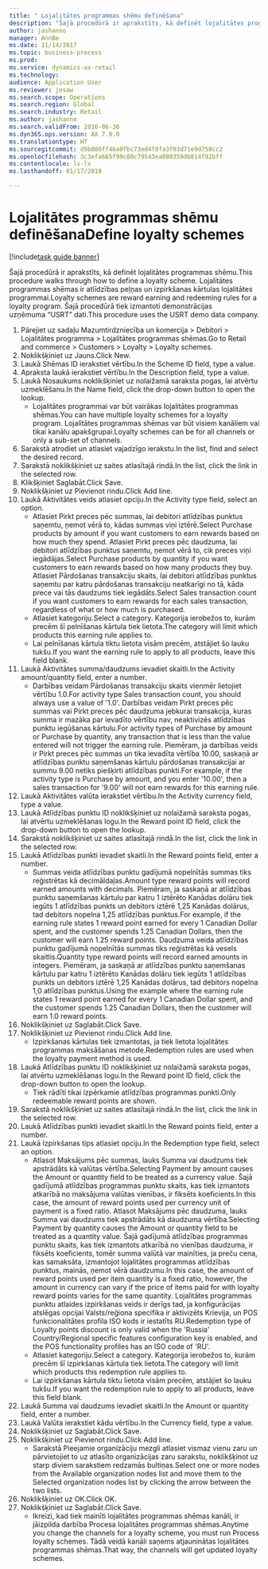 ```yaml
--- 
title: " Lojalitātes programmas shēmu definēšana"
description: "Šajā procedūrā ir aprakstīts, kā definēt lojalitātes programmas shēmu."
author: jashanno
manager: AnnBe
ms.date: 11/14/2017
ms.topic: business-process
ms.prod: 
ms.service: dynamics-ax-retail
ms.technology: 
audience: Application User
ms.reviewer: josaw
ms.search.scope: Operations
ms.search.region: Global
ms.search.industry: Retail
ms.author: jashanno
ms.search.validFrom: 2016-06-30
ms.dyn365.ops.version: AX 7.0.0
ms.translationtype: HT
ms.sourcegitcommit: d9b080ff46a0fbc73ed4f8fa3f03d71e9d758cc2
ms.openlocfilehash: 3c3efa665f99c80c79543ea880359db814f92bff
ms.contentlocale: lv-lv
ms.lasthandoff: 01/17/2018

---
```


# <a name="define-loyalty-schemes"></a><span data-ttu-id="0e59e-103"> Lojalitātes programmas shēmu definēšana</span><span class="sxs-lookup"><span data-stu-id="0e59e-103">Define loyalty schemes</span></span>

[!include[task guide banner](../includes/task-guide-banner.md)]

<span data-ttu-id="0e59e-104">Šajā procedūrā ir aprakstīts, kā definēt lojalitātes programmas shēmu.</span><span class="sxs-lookup"><span data-stu-id="0e59e-104">This procedure walks through how to define a loyalty scheme.</span></span> <span data-ttu-id="0e59e-105">Lojalitātes programmas shēmas ir atlīdzības peļņas un izpirkšanas kārtulas lojalitātes programmai.</span><span class="sxs-lookup"><span data-stu-id="0e59e-105">Loyalty schemes are reward earning and redeeming rules for a loyalty program.</span></span> <span data-ttu-id="0e59e-106">Šajā procedūrā tiek izmantoti demonstrācijas uzņēmuma “USRT” dati.</span><span class="sxs-lookup"><span data-stu-id="0e59e-106">This procedure uses the USRT demo data company.</span></span>

1. <span data-ttu-id="0e59e-107">Pārejiet uz sadaļu Mazumtirdzniecība un komercija > Debitori > Lojalitātes programma > Lojalitātes programmas shēmas.</span><span class="sxs-lookup"><span data-stu-id="0e59e-107">Go to Retail and commerce > Customers > Loyalty > Loyalty schemes.</span></span>
2. <span data-ttu-id="0e59e-108">Noklikšķiniet uz Jauns.</span><span class="sxs-lookup"><span data-stu-id="0e59e-108">Click New.</span></span>
3. <span data-ttu-id="0e59e-109">Laukā Shēmas ID ierakstiet vērtību.</span><span class="sxs-lookup"><span data-stu-id="0e59e-109">In the Scheme ID field, type a value.</span></span>
4. <span data-ttu-id="0e59e-110">Apraksta laukā ierakstiet vērtību.</span><span class="sxs-lookup"><span data-stu-id="0e59e-110">In the Description field, type a value.</span></span>
5. <span data-ttu-id="0e59e-111">Laukā Nosaukums noklikšķiniet uz nolaižamā saraksta pogas, lai atvērtu uzmeklēšanu.</span><span class="sxs-lookup"><span data-stu-id="0e59e-111">In the Name field, click the drop-down button to open the lookup.</span></span>
    * <span data-ttu-id="0e59e-112">Lojalitātes programmai var būt vairākas lojalitātes programmas shēmas.</span><span class="sxs-lookup"><span data-stu-id="0e59e-112">You can have multiple loyalty schemes for a loyalty program.</span></span> <span data-ttu-id="0e59e-113">Lojalitātes programmas shēmas var būt visiem kanāliem vai tikai kanālu apakšgrupai.</span><span class="sxs-lookup"><span data-stu-id="0e59e-113">Loyalty schemes can be for all channels or only a sub-set of channels.</span></span>  
6. <span data-ttu-id="0e59e-114">Sarakstā atrodiet un atlasiet vajadzīgo ierakstu.</span><span class="sxs-lookup"><span data-stu-id="0e59e-114">In the list, find and select the desired record.</span></span>
7. <span data-ttu-id="0e59e-115">Sarakstā noklikšķiniet uz saites atlasītajā rindā.</span><span class="sxs-lookup"><span data-stu-id="0e59e-115">In the list, click the link in the selected row.</span></span>
8. <span data-ttu-id="0e59e-116">Klikšķiniet Saglabāt.</span><span class="sxs-lookup"><span data-stu-id="0e59e-116">Click Save.</span></span>
9. <span data-ttu-id="0e59e-117">Noklikšķiniet uz Pievienot rindu.</span><span class="sxs-lookup"><span data-stu-id="0e59e-117">Click Add line.</span></span>
10. <span data-ttu-id="0e59e-118">Laukā Aktivitātes veids atlasiet opciju.</span><span class="sxs-lookup"><span data-stu-id="0e59e-118">In the Activity type field, select an option.</span></span>
    * <span data-ttu-id="0e59e-119">Atlasiet Pirkt preces pēc summas, lai debitori atlīdzības punktus saņemtu, ņemot vērā to, kādas summas viņi iztērē.</span><span class="sxs-lookup"><span data-stu-id="0e59e-119">Select Purchase products by amount if you want customers to earn rewards based on how much they spend.</span></span> <span data-ttu-id="0e59e-120">Atlasiet Pirkt preces pēc daudzuma, lai debitori atlīdzības punktus saņemtu, ņemot vērā to, cik preces viņi iegādājas.</span><span class="sxs-lookup"><span data-stu-id="0e59e-120">Select Purchase products by quantity if you want customers to earn rewards based on how many products they buy.</span></span>  <span data-ttu-id="0e59e-121">Atlasiet Pārdošanas transakciju skaits, lai debitori atlīdzības punktus saņemtu par katru pārdošanas transakciju neatkarīgi no tā, kāda prece vai tās daudzums tiek iegādāts.</span><span class="sxs-lookup"><span data-stu-id="0e59e-121">Select Sales transaction count if you want customers to earn rewards for each sales transaction, regardless of what or how much is purchased.</span></span>  
    * <span data-ttu-id="0e59e-122">Atlasiet kategoriju.</span><span class="sxs-lookup"><span data-stu-id="0e59e-122">Select a category.</span></span> <span data-ttu-id="0e59e-123">Kategorija ierobežos to, kurām precēm šī pelnīšanas kārtula tiek lietota.</span><span class="sxs-lookup"><span data-stu-id="0e59e-123">The category will limit which products this earning rule applies to.</span></span>  
    * <span data-ttu-id="0e59e-124">Lai pelnīšanas kārtula tiktu lietota visām precēm, atstājiet šo lauku tukšu.</span><span class="sxs-lookup"><span data-stu-id="0e59e-124">If you want the earning rule to apply to all products, leave this field blank.</span></span>  
11. <span data-ttu-id="0e59e-125">Laukā Aktivitātes summa/daudzums ievadiet skaitli.</span><span class="sxs-lookup"><span data-stu-id="0e59e-125">In the Activity amount/quantity field, enter a number.</span></span>
    *  <span data-ttu-id="0e59e-126">Darbības veidam Pārdošanas transakciju skaits vienmēr lietojiet vērtību 1.0.</span><span class="sxs-lookup"><span data-stu-id="0e59e-126">For activity type Sales transaction count, you should always use a value of '1.0'.</span></span> <span data-ttu-id="0e59e-127">Darbības veidam Pirkt preces pēc summas vai Pirkt preces pēc daudzuma jebkurai transakcija, kuras summa ir mazāka par ievadīto vērtību nav, neaktivizēs atlīdzības punktu iegūšanas kārtulu.</span><span class="sxs-lookup"><span data-stu-id="0e59e-127">For activity types of Purchase by amount or Purchase by quantity, any transaction that is less than the value entered will not trigger the earning rule.</span></span> <span data-ttu-id="0e59e-128">Piemēram, ja darbības veids ir Pirkt preces pēc summas un tika ievadīta vērtība 10.00, saskaņā ar atlīdzības punktu saņemšanas kārtulu pārdošanas transakcijai ar summu 9.00 netiks piešķirti atlīdzības punkti.</span><span class="sxs-lookup"><span data-stu-id="0e59e-128">For example, if the activity type is Purchase by amount, and you enter '10.00', then a sales transaction for '9.00' will not earn rewards for this earning rule.</span></span>  
12. <span data-ttu-id="0e59e-129">Laukā Aktivitātes valūta ierakstiet vērtību.</span><span class="sxs-lookup"><span data-stu-id="0e59e-129">In the Activity currency field, type a value.</span></span>
13. <span data-ttu-id="0e59e-130">Laukā Atlīdzības punktu ID noklikšķiniet uz nolaižamā saraksta pogas, lai atvērtu uzmeklēšanas logu.</span><span class="sxs-lookup"><span data-stu-id="0e59e-130">In the Reward point ID field, click the drop-down button to open the lookup.</span></span>
14. <span data-ttu-id="0e59e-131">Sarakstā noklikšķiniet uz saites atlasītajā rindā.</span><span class="sxs-lookup"><span data-stu-id="0e59e-131">In the list, click the link in the selected row.</span></span>
15. <span data-ttu-id="0e59e-132">Laukā Atlīdzības punkti ievadiet skaitli.</span><span class="sxs-lookup"><span data-stu-id="0e59e-132">In the Reward points field, enter a number.</span></span>
    * <span data-ttu-id="0e59e-133">Summas veida atlīdzības punktu gadījumā nopelnītās summas tiks reģistrētas kā decimāldaļas.</span><span class="sxs-lookup"><span data-stu-id="0e59e-133">Amount type reward points will record earned amounts with decimals.</span></span> <span data-ttu-id="0e59e-134">Piemēram, ja saskaņā ar atlīdzības punktu saņemšanas kārtulu par katru 1 iztērēto Kanādas dolāru tiek iegūts 1 atlīdzības punkts un debitors iztērē 1,25 Kanādas dolārus, tad debitors nopelna 1,25 atlīdzības punktus.</span><span class="sxs-lookup"><span data-stu-id="0e59e-134">For example, if the earning rule states 1 reward point earned for every 1 Canadian Dollar spent, and the customer spends 1.25 Canadian Dollars, then the customer will earn 1.25 reward points.</span></span> <span data-ttu-id="0e59e-135">Daudzuma veida atlīdzības punktu gadījumā nopelnītās summas tiks reģistrētas kā vesels skaitlis.</span><span class="sxs-lookup"><span data-stu-id="0e59e-135">Quantity type reward points will record earned amounts in integers.</span></span> <span data-ttu-id="0e59e-136">Piemēram, ja saskaņā ar atlīdzības punktu saņemšanas kārtulu par katru 1 iztērēto Kanādas dolāru tiek iegūts 1 atlīdzības punkts un debitors iztērē 1,25 Kanādas dolārus, tad debitors nopelna 1,0 atlīdzības punktus.</span><span class="sxs-lookup"><span data-stu-id="0e59e-136">Using the example where the earning rule states 1 reward point earned for every 1 Canadian Dollar spent, and the customer spends 1.25 Canadian Dollars, then the customer will earn 1.0 reward points.</span></span>  
16. <span data-ttu-id="0e59e-137">Noklikšķiniet uz Saglabāt.</span><span class="sxs-lookup"><span data-stu-id="0e59e-137">Click Save.</span></span>
17. <span data-ttu-id="0e59e-138">Noklikšķiniet uz Pievienot rindu.</span><span class="sxs-lookup"><span data-stu-id="0e59e-138">Click Add line.</span></span>
    * <span data-ttu-id="0e59e-139">Izpirkšanas kārtulas tiek izmantotas, ja tiek lietota lojalitātes programmas maksāšanas metode.</span><span class="sxs-lookup"><span data-stu-id="0e59e-139">Redemption rules are used when the loyalty payment method is used.</span></span>  
18. <span data-ttu-id="0e59e-140">Laukā Atlīdzības punktu ID noklikšķiniet uz nolaižamā saraksta pogas, lai atvērtu uzmeklēšanas logu.</span><span class="sxs-lookup"><span data-stu-id="0e59e-140">In the Reward point ID field, click the drop-down button to open the lookup.</span></span>
    * <span data-ttu-id="0e59e-141">Tiek rādīti tikai izpērkamie atlīdzības programmas punkti.</span><span class="sxs-lookup"><span data-stu-id="0e59e-141">Only redeemable reward points are shown.</span></span>  
19. <span data-ttu-id="0e59e-142">Sarakstā noklikšķiniet uz saites atlasītajā rindā.</span><span class="sxs-lookup"><span data-stu-id="0e59e-142">In the list, click the link in the selected row.</span></span>
20. <span data-ttu-id="0e59e-143">Laukā Atlīdzības punkti ievadiet skaitli.</span><span class="sxs-lookup"><span data-stu-id="0e59e-143">In the Reward points field, enter a number.</span></span>
21. <span data-ttu-id="0e59e-144">Laukā Izpirkšanas tips atlasiet opciju.</span><span class="sxs-lookup"><span data-stu-id="0e59e-144">In the Redemption type field, select an option.</span></span>
    * <span data-ttu-id="0e59e-145">Atlasot Maksājums pēc summas, lauks Summa vai daudzums tiek apstrādāts kā valūtas vērtība.</span><span class="sxs-lookup"><span data-stu-id="0e59e-145">Selecting Payment by amount causes the Amount or quantity field to be treated as a currency value.</span></span> <span data-ttu-id="0e59e-146">Šajā gadījumā atlīdzības programmas punktu skaits, kas tiek izmantots atkarībā no maksājuma valūtas vienības, ir fiksēts koeficients.</span><span class="sxs-lookup"><span data-stu-id="0e59e-146">In this case, the amount of reward points used per currency unit of payment is a fixed ratio.</span></span> <span data-ttu-id="0e59e-147">Atlasot Maksājums pēc daudzuma, lauks Summa vai daudzums tiek apstrādāts kā daudzuma vērtība.</span><span class="sxs-lookup"><span data-stu-id="0e59e-147">Selecting Payment by quantity causes the Amount or quantity field to be treated as a quantity value.</span></span> <span data-ttu-id="0e59e-148">Šajā gadījumā atlīdzības programmas punktu skaits, kas tiek izmantots atkarībā no vienības daudzuma, ir fiksēts koeficients, tomēr summa valūtā var mainīties, ja preču cena, kas samaksāta, izmantojot lojalitātes programmas atlīdzības punktus, mainās, ņemot vērā daudzumu.</span><span class="sxs-lookup"><span data-stu-id="0e59e-148">In this case, the amount of reward points used per item quantity is a fixed ratio, however, the amount in currency can vary if the price of items paid for with loyalty reward points varies for the same quantity.</span></span> <span data-ttu-id="0e59e-149">Lojalitātes programmas punktu atlaides izpirkšanas veids ir derīgs tad, ja konfigurācijas atslēgas opcijai Valsts/reģiona specifika ir aktivizēts Krievija, un POS funkcionalitātes profila ISO kods ir iestatīts RU.</span><span class="sxs-lookup"><span data-stu-id="0e59e-149">Redemption type of Loyalty points discount is only valid when the 'Russia' Country/Regional specific features configuration key is enabled, and the POS functionality profiles has an ISO code of 'RU'.</span></span>  
    * <span data-ttu-id="0e59e-150">Atlasiet kategoriju.</span><span class="sxs-lookup"><span data-stu-id="0e59e-150">Select a category.</span></span> <span data-ttu-id="0e59e-151">Kategorija ierobežos to, kurām precēm šī izpirkšanas kārtula tiek lietota.</span><span class="sxs-lookup"><span data-stu-id="0e59e-151">The category will limit which products this redemption rule applies to.</span></span>  
    * <span data-ttu-id="0e59e-152">Lai izpirkšanas kārtula tiktu lietota visām precēm, atstājiet šo lauku tukšu.</span><span class="sxs-lookup"><span data-stu-id="0e59e-152">If you want the redemption rule to apply to all products, leave this field blank.</span></span>  
22. <span data-ttu-id="0e59e-153">Laukā Summa vai daudzums ievadiet skaitli.</span><span class="sxs-lookup"><span data-stu-id="0e59e-153">In the Amount or quantity field, enter a number.</span></span>
23. <span data-ttu-id="0e59e-154">Laukā Valūta ierakstiet kādu vērtību.</span><span class="sxs-lookup"><span data-stu-id="0e59e-154">In the Currency field, type a value.</span></span>
24. <span data-ttu-id="0e59e-155">Noklikšķiniet uz Saglabāt.</span><span class="sxs-lookup"><span data-stu-id="0e59e-155">Click Save.</span></span>
25. <span data-ttu-id="0e59e-156">Noklikšķiniet uz Pievienot rindu.</span><span class="sxs-lookup"><span data-stu-id="0e59e-156">Click Add line.</span></span>
    * <span data-ttu-id="0e59e-157">Sarakstā Pieejamie organizāciju mezgli atlasiet vismaz vienu zaru un pārvietojiet to uz atlasīto organizācijas zaru sarakstu, noklikšķinot uz starp diviem sarakstiem redzamās bultiņas.</span><span class="sxs-lookup"><span data-stu-id="0e59e-157">Select one or more nodes from the Available organization nodes list and move them to the Selected organization nodes list by clicking the arrow between the two lists.</span></span>  
26. <span data-ttu-id="0e59e-158">Noklikšķiniet uz OK.</span><span class="sxs-lookup"><span data-stu-id="0e59e-158">Click OK.</span></span>
27. <span data-ttu-id="0e59e-159">Noklikšķiniet uz Saglabāt.</span><span class="sxs-lookup"><span data-stu-id="0e59e-159">Click Save.</span></span>
    * <span data-ttu-id="0e59e-160">Ikreizi, kad tiek mainīti lojalitātes programmas shēmas kanāli, ir jāizpilda darbība Procesa lojalitātes programmas shēmas.</span><span class="sxs-lookup"><span data-stu-id="0e59e-160">Anytime you change the channels for a loyalty scheme, you must run Process loyalty schemes.</span></span> <span data-ttu-id="0e59e-161">Tādā veidā kanāli saņems atjauninātas lojalitātes programmas shēmas.</span><span class="sxs-lookup"><span data-stu-id="0e59e-161">That way, the channels will get updated loyalty schemes.</span></span>  


